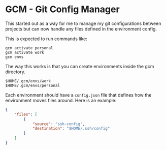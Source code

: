 # GCM - Git Config Manager

This started out as a way for me to manage my git configurations between projects but can now handle any files defined in the environment config.

This is expected to run commands like:

```
gcm activate personal
gcm activate work
gcm envs
```

The way this works is that you can create environments inside the gcm directory.

```
$HOME/.gcm/envs/work
$HOME/.gcm/envs/personal
```

Each environment should have a `config.json` file that defines how the environment moves files around. Here is an example:

```json
{
    "files": [
        {
            "source": "ssh-config",
            "destination": "$HOME/.ssh/config"
        }
    ]
}
```